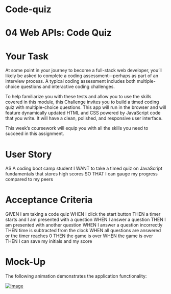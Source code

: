 # Code-quiz

# 04 Web APIs: Code Quiz
# Your Task
At some point in your journey to become a full-stack web developer, you’ll likely be asked to complete a coding assessment—perhaps as part of an interview process. A typical coding assessment includes both multiple-choice questions and interactive coding challenges.

To help familiarize you with these tests and allow you to use the skills covered in this module, this Challenge invites you to build a timed coding quiz with multiple-choice questions. This app will run in the browser and will feature dynamically updated HTML and CSS powered by JavaScript code that you write. It will have a clean, polished, and responsive user interface.

This week’s coursework will equip you with all the skills you need to succeed in this assignment.

# User Story
AS A coding boot camp student
I WANT to take a timed quiz on JavaScript fundamentals that stores high scores
SO THAT I can gauge my progress compared to my peers

# Acceptance Criteria
GIVEN I am taking a code quiz
WHEN I click the start button
THEN a timer starts and I am presented with a question
WHEN I answer a question
THEN I am presented with another question
WHEN I answer a question incorrectly
THEN time is subtracted from the clock
WHEN all questions are answered or the timer reaches 0
THEN the game is over
WHEN the game is over
THEN I can save my initials and my score

# Mock-Up
The following animation demonstrates the application functionality:

[![image](https://user-images.githubusercontent.com/112911066/195008457-2b715875-83a8-47de-bd36-80feb2fa6ac3.png)
](https://github.com/the-Coding-Boot-Camp-at-UT/UTA-VIRT-FSF-PT-09-2022-U-LOLC/blob/main/04-Web-APIs/02-Challenge/Assets/04-web-apis-homework-demo.gif)


      
        
          
            
          
        
        
        
          
            
              
            
            
              
              
            
          
          
            
              
            
          
        
      
